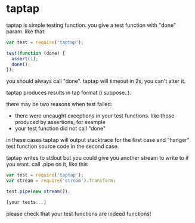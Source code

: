 taptap
===========
taptap is simple testing function. you give a test function with "done" param. like that:

```javascript
var test = require('taptap');

test(function (done) {
  assert(1);
  done();
});
```

you should always call "done". taptap will timeout in 2s, you can't alter it.

taptap produces results in tap format (i suppose..).

there may be two reasons when test failed:

 * there were uncaught exceptions in your test functions. like those produced by assertions, for example
 * your test function did not call "done"

in these cases taptap will output stacktrace for the first case and "hanger" test function source code in the second case.

taptap writes to stdout but you could give you another stream to write to if you want. call .pipe on it, like this

```javascript
var test = require('taptap');
var stream = require('stream').Transform;

test.pipe(new stream());

[your tests...]
```

please check that your test functions are indeed functions!